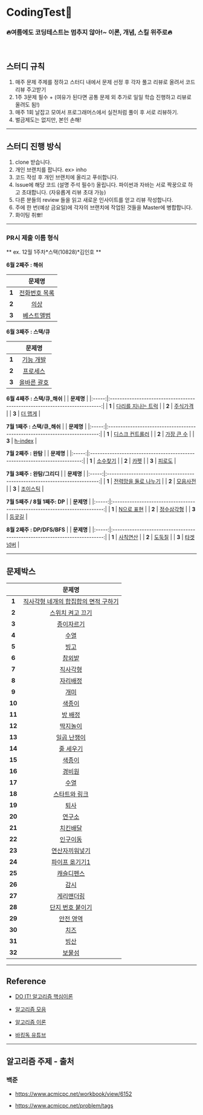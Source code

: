 # CodingTest🚀

<h3>🔥여름에도 코딩테스트는 멈추지 않아!~ 이론, 개념, 스킬 위주로🔥</h3>
<br>

## 스터디 규칙

1. 매주 문제 주제를 정하고 스터디 내에서 문제 선정 후 각자 풀고 리뷰로 올려서 코드리뷰 주고받기
2. 1주 3문제 필수 + (여유가 된다면 공통 문제 외 추가로 일일 학습 진행하고 리뷰로 올려도 됨!)
3. 매주 1회 날잡고 모여서 프로그래머스에서 실전처럼 풀이 후 서로 리뷰하기.
4. 벌금제도는 없지만, 본인 손해!

---

## 스터디 진행 방식

1. clone 받습니다.
2. 개인 브랜치를 팝니다. ex> inho
3. 코드 작성 후 개인 브랜치에 올리고 푸쉬합니다.
4. Issue에 해당 코드 (설명 주석 필수!) 올립니다.
   파이썬과 자바는 서로 짝꿍으로 하고 초대합니다. (자유롭게 리뷰 초대 가능)
5. 다른 분들의 review 들을 읽고 새로운 인사이트를 얻고 리뷰 작성합니다.
6. 주에 한 번(예상 금요일)에 각자의 브랜치에 작업된 것들을 Master에 병합합니다.
7. 화이팅 취뽀!

---

### PR시 제출 이름 형식

** ex. 12월 1주차*스택(10828)*김인호 **

**6월 2째주 : 해쉬**

|       |                                    **문제명**                                    |
| :---: | :------------------------------------------------------------------------------: |
| **1** | [전화번호 목록](https://school.programmers.co.kr/learn/courses/30/lessons/42577) |
| **2** |     [의상](https://school.programmers.co.kr/learn/courses/30/lessons/42578)      |
| **3** |  [베스트앨범](https://school.programmers.co.kr/learn/courses/30/lessons/42579)   |

**6월 3째주 : 스택/큐**

|       |                                   **문제명**                                   |
| :---: | :----------------------------------------------------------------------------: |
| **1** |  [기능 개발](https://school.programmers.co.kr/learn/courses/30/lessons/42586)  |
| **2** |  [프로세스](https://school.programmers.co.kr/learn/courses/30/lessons/42587)   |
| **3** | [올바른 괄호](https://school.programmers.co.kr/learn/courses/30/lessons/12909) |

**6월 4째주 : 스택/큐\_해쉬**
| | **문제명** |
|:-----:|:--------------------------------------------------------------------------:|
| **1** | [다리를 지나는 트럭](https://school.programmers.co.kr/learn/courses/30/lessons/42583) |
| **2** | [주식가격](https://school.programmers.co.kr/learn/courses/30/lessons/42584) |
| **3** | [더 맵게](https://school.programmers.co.kr/learn/courses/30/lessons/42626) |

**7월 1째주 : 스택/큐\_해쉬**
| | **문제명** |
|:-----:|:--------------------------------------------------------------------------:|
| **1** | [디스크 컨트롤러](https://school.programmers.co.kr/learn/courses/30/lessons/42746) |
| **2** | [가장 큰 수](https://school.programmers.co.kr/learn/courses/30/lessons/42747) |
| **3** | [h-index](https://school.programmers.co.kr/learn/courses/30/lessons/42627) |

**7월 2째주 : 완탐**
| | **문제명** |
|:-----:|:--------------------------------------------------------------------------:|
| **1** | [소수찾기](https://school.programmers.co.kr/learn/courses/30/lessons/42746) |
| **2** | [카펫](https://school.programmers.co.kr/learn/courses/30/lessons/42747) |
| **3** | [피로도](https://school.programmers.co.kr/learn/courses/30/lessons/42627) |

**7월 3째주 : 완탐/그리디**
| | **문제명** |
|:-----:|:--------------------------------------------------------------------------:|
| **1** | [전력망을 둘로 나누기](https://school.programmers.co.kr/learn/courses/30/lessons/86971) |
| **2** | [모음사전](https://school.programmers.co.kr/learn/courses/30/lessons/84512) |
| **3** | [조이스틱](https://school.programmers.co.kr/learn/courses/30/lessons/42860) |

**7월 5째주 / 8월 1째주: DP**
| | **문제명** |
|:-----:|:--------------------------------------------------------------------------:|
| **1** | [N으로 표현](https://school.programmers.co.kr/learn/courses/30/lessons/42895) |
| **2** | [정수삼각형](https://school.programmers.co.kr/learn/courses/30/lessons/43105) |
| **3** | [등굣길](https://school.programmers.co.kr/learn/courses/30/lessons/42898) |

**8월 2째주 : DP/DFS/BFS**
| | **문제명** |
|:-----:|:--------------------------------------------------------------------------:|
| **1** | [사칙연산](https://school.programmers.co.kr/learn/courses/30/lessons/1843) |
| **2** | [도둑질](https://school.programmers.co.kr/learn/courses/30/lessons/42897) |
| **3** | [타겟 넘버](https://school.programmers.co.kr/learn/courses/30/lessons/43165) |

---

## 문제박스

|        |                                  **문제명**                                  |
| :----: | :--------------------------------------------------------------------------: |
| **1**  | [직사각형 네개의 합집합의 면적 구하기](https://www.acmicpc.net/problem/2669) |
| **2**  |           [스위치 켜고 끄기](https://www.acmicpc.net/problem/1244)           |
| **3**  |              [종이자르기](https://www.acmicpc.net/problem/2628)              |
| **4**  |                 [수열](https://www.acmicpc.net/problem/2559)                 |
| **5**  |                 [빙고](https://www.acmicpc.net/problem/2578)                 |
| **6**  |                [참외밭](https://www.acmicpc.net/problem/2477)                |
| **7**  |               [직사각형](https://www.acmicpc.net/problem/2527)               |
| **8**  |              [자리배정](https://www.acmicpc.net/problem/10157)               |
| **9**  |                [개미](https://www.acmicpc.net/problem/10158)                 |
| **10** |               [색종이](https://www.acmicpc.net/problem/10163)                |
| **11** |               [방 배정](https://www.acmicpc.net/problem/13300)               |
| **12** |              [딱지놀이](https://www.acmicpc.net/problem/14696)               |
| **13** |             [일곱 난쟁이](https://www.acmicpc.net/problem/2309)              |
| **14** |              [줄 세우기](https://www.acmicpc.net/problem/2605)               |
| **15** |                [색종이](https://www.acmicpc.net/problem/2563)                |
| **16** |                [경비원](https://www.acmicpc.net/problem/2564)                |
| **17** |                 [수열](https://www.acmicpc.net/problem/2491)                 |
| **18** |            [스타트와 링크](https://www.acmicpc.net/problem/14889)            |
| **19** |                [퇴사](https://www.acmicpc.net/problem/14501)                 |
| **20** |               [연구소](https://www.acmicpc.net/problem/14502)                |
| **21** |              [치킨배달](https://www.acmicpc.net/problem/15686)               |
| **22** |              [인구이동](https://www.acmicpc.net/problem/16234)               |
| **23** |           [연산자끼워넣기](https://www.acmicpc.net/problem/14888)            |
| **24** |           [파이프 옮기기1](https://www.acmicpc.net/problem/17070)            |
| **25** |             [캐슬디펜스](https://www.acmicpc.net/problem/17135)              |
| **26** |                [감시](https://www.acmicpc.net/problem/15683)                 |
| **27** |             [게리맨더링](https://www.acmicpc.net/problem/17471)              |
| **28** |           [단지 번호 붙이기](https://www.acmicpc.net/problem/2667)           |
| **29** |              [안전 영역](https://www.acmicpc.net/problem/2468)               |
| **30** |                 [치즈](https://www.acmicpc.net/problem/2636)                 |
| **31** |                 [빙산](https://www.acmicpc.net/problem/2573)                 |
| **32** |                [보물섬](https://www.acmicpc.net/problem/2589)                |

---

## Reference

- [DO IT! 알고리즘 핵심이론](https://www.youtube.com/playlist?list=PLFgS-xIWwNVX-zm4m6suWC9d7Ua9z7fuT)

- [알고리즘 모음](https://github.com/tony9402/baekjoon)

- [알고리즘 이론](https://github.com/tony9402/baekjoon/blob/main/link_for_study.md)

- [바킹독 유튜브](https://www.youtube.com/watch?v=LcOIobH7ues&list=PLtqbFd2VIQv4O6D6l9HcD732hdrnYb6CY)

---

## 알고리즘 주제 - 출처

### 백준

- https://www.acmicpc.net/workbook/view/6152

- https://www.acmicpc.net/problem/tags

